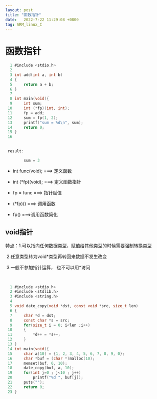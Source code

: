 ```yaml
---
layout: post
title: "函数指针" 
date:   2022-7-22 11:29:08 +0800
tag: ARM_linux_C
---
```


# 函数指针

```C
  1 #include <stdio.h>                                                                    
  2 
  3 int add(int a, int b)
  4 {
  5     return a + b;
  6 }
  7 
  8 int main(void){
  9     int sum;
 10     int (*fp)(int, int);
 11     fp = add;
 12     sum = fp(1, 2);
 13     printf("sum = %d\n", sum);
 14     return 0;
 15 }
 16 
     
     
 result:

		sum = 3

```

+ int func(void);    ===>  定义函数

+ int (*fp)(void);    ===>  定义函数指针

+ fp = func    ===>  指针赋值

+ (*fp)()    ===>  调用函数

+ fp()      ===>调用函数简化



## void指针



特点：1.可以指向任何数据类型，赋值给其他类型的时候需要强制转换类型

​			2.任意类型转为void*类型再转回来数据不发生改变

​			3.一般不参加指针运算， 也不可以用*访问

​			

```C
  1 #include <stdio.h>                                                                   
  2 #include <stdlib.h>
  3 #include <string.h>
  4 
  5 void date_copy(void *dst, const void *src, size_t len)
  6 {
  7     char *d = dst;
  8     const char *s = src;
  9     for(size_t i = 0; i<len ;i++)
 10     {
 11         *d++ = *s++;
 12     }
 13 }
 14 int main(void){
 15     char a[10] = {1, 2, 3, 4, 5, 6, 7, 8, 9, 0};
 16     char *buf = (char *)malloc(10);
 17     memset(buf, 0, 10);
 18     date_copy(buf, a, 10);
 19     for(int j=0 ; j<10 ; j++)
 20         printf("%d ", buf[j]);
 21     puts("");
 22     return 0;
 23 }

```

